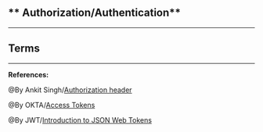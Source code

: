## ** Authorization/Authentication**

-----------------------------------------------

## **Terms**


-----------------------------------------------

**References:**

@By Ankit Singh/[Authorization header](https://www.loginradius.com/blog/async/everything-you-want-to-know-about-authorization-headers/)

@By OKTA/[Access Tokens](https://www.oauth.com/oauth2-servers/access-tokens/)

@By JWT/[Introduction to JSON Web Tokens](https://auth0.com/docs/tokens/json-web-tokens/validate-json-web-tokens)